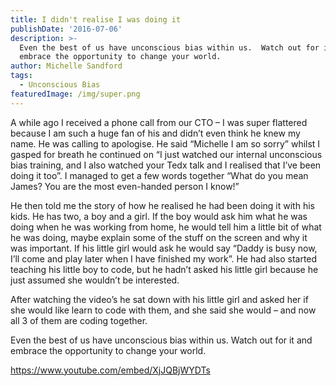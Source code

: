 ```yaml
---
title: I didn't realise I was doing it
publishDate: '2016-07-06'
description: >-
  Even the best of us have unconscious bias within us.  Watch out for it and
  embrace the opportunity to change your world.
author: Michelle Sandford
tags:
  - Unconscious Bias
featuredImage: /img/super.png
---
```

A while ago I received a phone call from our CTO – I was super flattered because I am such a huge fan of his and didn’t even think he knew my name.  He was calling to apologise. He said “Michelle I am so sorry” whilst I gasped for breath he continued on “I just watched our internal unconscious bias training, and I also watched your Tedx talk and I realised that I’ve been doing it too”.  I managed to get a few words together “What do you mean James? You are the most even-handed person I know!”

He then told me the story of how he realised he had been doing it with his kids. He has two, a boy and a girl. If the boy would ask him what he was doing when he was working from home, he would tell him a little bit of what he was doing, maybe explain some of the stuff on the screen and why it was important. If his little girl would ask he would say “Daddy is busy now, I’ll come and play later when I have finished my work”.  He had also started teaching his little boy to code, but he hadn’t asked his little girl because he just assumed she wouldn’t be interested.

After watching the video’s he sat down with his little girl and asked her if she would like learn to code with them, and she said she would – and now all 3 of them are coding together.

Even the best of us have unconscious bias within us.  Watch out for it and embrace the opportunity to change your world.

https://www.youtube.com/embed/XjJQBjWYDTs
